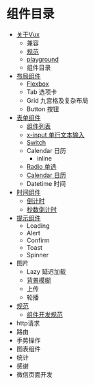 # 组件目录

* [关于Vux](README.md)
   * 兼容
   * [规范](component-standard.md)
   * [playground](playground.md)
   * 组件目录
* [布局组件](chapter1.md)
   * [Flexbox](flexbox.md)
   * Tab 选项卡
   * Grid 九宫格及复杂布局
   * Button 按钮
* [表单组件](form.md)
   * [组件列表](form-components.md)
   * [x-input 单行文本输入](input.md)
   * [Switch](switch.md)
   * Calendar 日历
       * inline
   * [Radio 单选](radio.md)
   * [Calendar 日历](calendar.md)
   * Datetime 时间
* [时间组件](time-components.md)
   * [倒计时](clocker.md)
   * [秒数倒计时](seconds-countdown.md)
* [提示组件](tips-components.md)
   * Loading
   * Alert
   * Confirm
   * Toast
   * Spinner
* 图片
   * Lazy 延迟加载
   * [背景模糊](blur.md)
   * 上传
   * 轮播
* [规范](rules.md)
   * [组件开发规范](component-rules.md)
* http请求
* 路由
* 手势操作
* 图表组件
* 统计
* 感谢
* 微信页面开发



